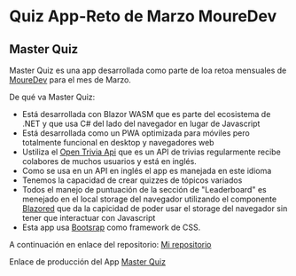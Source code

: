# Quiz App-Reto de Marzo MoureDev
## Master Quiz

Master Quiz es una app desarrollada como parte de loa retoa mensuales de [MoureDev](https://github.com/mouredev/Monthly-App-Challenge-2022) para el mes de Marzo.

De qué va Master Quiz:

- Está desarrollada con Blazor WASM que es parte del ecosistema de .NET y que usa C# del lado del navegador en lugar de Javascript
- Está desarrollada como un PWA optimizada para móviles pero totalmente funcional en desktop y navegadores web
- Ustiliza el [Open Trivia Api](https://opentdb.com/api_config.php) que es un API de trivias regularmente recibe colabores de muchos usuarios y está en inglés.
- Como se usa en un API en inglés el app es manejada en este idioma
- Tenemos la capacidad de crear quizzes de tópicos variados
- Todos el manejo de puntuación de la sección de "Leaderboard" es menejado en el local storage del navegador utilizando el componente [Blazored](https://www.nuget.org/profiles/Blazored) que da la capicidad de poder usar el storage del navegador sin tener que interactuar con Javascript
- Esta app usa [Bootsrap](https://getbootstrap.com/) como framework de CSS.


A continuación en enlace del repositorio:
[Mi repositorio](https://github.com/eecuriel/Monthly-App-Challenge-2022/tree/master)

Enlace de producción del App
[Master Quiz](https://masterquizapp.netlify.app/)
